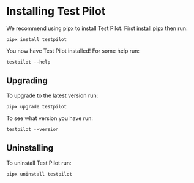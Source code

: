 Installing Test Pilot
=====================

We recommend using [pipx](https://pypa.github.io/pipx/) to install Test Pilot.
First [install pipx](https://pypa.github.io/pipx/#install-pipx) then run:

```terminal
pipx install testpilot
```

You now have Test Pilot installed! For some help run:

```
testpilot --help
```

Upgrading
---------

To upgrade to the latest version run:

```terminal
pipx upgrade testpilot
```

To see what version you have run:

```terminal
testpilot --version
```

Uninstalling
------------

To uninstall Test Pilot run:

```
pipx uninstall testpilot
```
